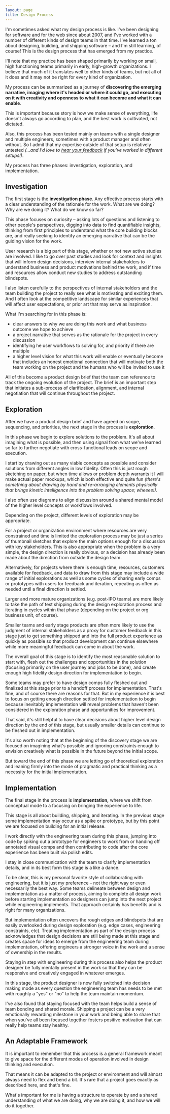 ```yaml
---
layout: page
title: Design Process
---
```


I'm sometimes asked what my design process is like. I've been designing for software and for the web since about 2007, and I've worked with a number of different kinds of design teams in that time. I've learned a ton about designing, building, and shipping software – and I'm still learning, of course! This is the design process that has emerged from my practice.

I'll note that my practice has been shaped primarily by working on small, high functioning teams primarily in early, high-growth organizations. I believe that much of it translates well to other kinds of teams, but not all of it does and it may not be right for every kind of organization.

My process can be summarized as a journey of **discovering the emerging narrative, imaging where it's headed or where it could go, and executing on it with creativity and openness to what it can become and what it can enable**. 

This is important because story is how we make sense of everything, life doesn't always go according to plan, and the best work is cultivated, not dictated.

Also, this process has been tested mainly on teams with a single designer and multiple engineers, sometimes with a product manager and often without. So I admit that my expertise outside of that setup is relatively untested *(…and I'd love to [hear your feedback](mailto:jglovier+designprocessfeedback@gmail.com) if you've worked in different setups!)*.

My process has three phases: investigation, exploration, and implementation.

## Investigation

The first stage is the **investigation phase**. Any effective process starts with a clear understanding of the rationale for the work. What are we doing? Why are we doing it? What do we know so far?

This phase focuses on curiosity – asking lots of questions and listening to other people's perspectives, digging into data to find quantifiable insights, thinking from first principles to understand what the core building blocks are, and really seeking to identify an emerging narrative that can be the guiding vision for the work.

User research is a big part of this stage, whether or not new active studies are involved. I like to go over past studies and look for context and insights that will inform design decisions, interview internal stakeholders to understand business and product motivations behind the work, and if time and resources allow conduct new studies to address outstanding blindspots.

I also listen carefully to the perspectives of internal stakeholders and the team building the project to really see what is motivating and exciting them. And I often look at the competitive landscape for similar experiences that will affect user expectations, or prior art that may serve as inspiration.

What I'm searching for in this phase is:
- clear answers to why we are doing this work and what business outcome we hope to achieve
- a project narrative that serves as the rationale for the project in every discussion
- identifying he user workflows to solving for, and priority if there are multiple
- a higher level vision for what this work will enable or eventually become that includes an honest emotional connection that will motivate both the team working on the project and the humans who will be invited to use it

All of this become a product design brief that the team can reference to track the ongoing evolution of the project. The brief is an important step that initiates a sub-process of clarification, alignment, and internal negotiation that will continue throughout the project.

## Exploration

After we have a product design brief and have agreed on scope, sequencing, and priorities, the next stage in the process is **exploration**.

In this phase we begin to explore solutions to the problem. It's all about imagining what is possible, and then using signal from what we've learned so far to further negotiate with cross-functional leads on scope and execution.

I start by drawing out as many viable concepts as possible and consider solutions from different angles in low fidelity. Often this is just rough sketching on paper, but when time allows or problem depth warrants it I will make actual paper mockups, which is both effective and quite fun *(there's something about drawing by hand and re-arranging elements physically that brings kinetic intelligence into the problem solving space; wheeee!)*.

I also often use diagrams to align discussion around a shared mental model of the higher level concepts or workflows involved.

Depending on the project, different levels of exploration may be appropriate.

For a project or organization environment where resources are very constrained and time is limited the exploration process may be just a series of thumbnail sketches that explore the main options enough for a discussion with key stakeholders. This is also appropriate when the problem is a very simple, the design direction is really obvious, or a decision has already been made about the direction from outside the design team.

Alternatively, for projects where there is enough time, resources, customers available for feedback, and data to draw from this stage may include a wide range of initial explorations as well as some cycles of sharing early comps or prototypes with users for feedback and iteration, repeating as often as needed until a final direction is settled.

Larger and more mature organizations (e.g. post-IPO teams) are more likely to take the path of test shipping during the design exploration process and iterating in cycles within that phase (depending on the project or org business unit, of course). 

Smaller teams and early stage products are often more likely to use the judgment of internal stakeholders as a proxy for customer feedback in this stage just to get something shipped and into the full product experience as quickly as possible so that product development can continue elsewhere while more meaningful feedback can come in about the work.

The overall goal of this stage is to identify the most reasonable solution to start with, flesh out the challenges and opportunities in the solution (focusing primarily on the user journey and jobs to be done), and create enough high fidelity design direction for implementation to begin.

Some teams may prefer to have design comps fully fleshed out and finalized at this stage prior to a handoff process for implementation. That's fine, and of course there are reasons for that. But in my experience it is best to focus on getting enough direction settled for implementation to begin because inevitably implementation will reveal problems that haven't been considered in the exploration phase and opportunities for improvement. 

That said, it's still helpful to have clear decisions about higher level design direction by the end of this stage, but usually smaller details can continue to be fleshed out in implementation.

It's also worth noting that at the beginning of the discovery stage we are focused on imagining what's possible and ignoring constraints enough to envision creatively what is possible in the future beyond the initial scope. 

But toward the end of this phase we are letting go of theoretical exploration and leaning firmly into the mode of pragmatic and practical thinking as a necessity for the initial implementation.

## Implementation

The final stage in the process is **implementation,** where we shift from conceptual mode to a focusing on bringing the experience to life.

This stage is all about building, shipping, and iterating. In the previous stage some implementation may occur as a spike or prototype, but by this point we are focused on building for an initial release.

I work directly with the engineering team during this phase, jumping into code by spiking out a prototype for engineers to work from or handing off annotated visual comps and then contributing to code after the core experience has been built via polish edits. 

I stay in close communication with the team to clarify implementation details, and in its best form this stage is a like a dance.

To be clear, this is my personal favorite style of collaborating with engineering, but it is just my preference – not the right way or even necessarily the best way. Some teams delineate between design and implementation as a matter of process, aiming to complete all design work before starting implementation so designers can jump into the next project while engineering implements. That approach certainly has benefits and is right for many organizations.

But implementation often uncovers the rough edges and blindspots that are easily overlooked during design exploration (e.g. edge cases, engineering constraints, etc). Treating implementation as part of the design process acknowledges that design decisions are still being made at this stage and creates space for ideas to emerge from the engineering team during implementation, offering engineers a stronger voice in the work and a sense of ownership in the results.

Staying in step with engineering during this process also helps the product designer be fully mentally present in the work so that they can be responsive and creatively engaged in whatever emerges.

In this stage, the product designer is now fully switched into decision making mode as every question the engineering team has needs to be met with roughly a "yes" or "no" to help the team maintain momentum.

I've also found that staying focused with the team helps build a sense of team bonding and shared morale. Shipping a project can be a very emotionally rewarding milestone in your work and being able to share that when you've all been focused together fosters positive motivation that can really help teams stay healthy.

## An Adaptable Framework

It is important to remember that this process is a general framework meant to give space for the different modes of operation involved in design thinking and execution.

That means it can be adapted to the project or environment and will almost always need to flex and bend a bit. It's rare that a project goes exactly as described here, and that's fine. 

What's important for me is having a structure to operate by and a shared understanding of what we are doing, why we are doing it, and how we will do it together.